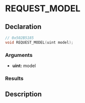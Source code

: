 # REQUEST_MODEL

## Declaration
```cpp
// 0x502B5185
void REQUEST_MODEL(uint model);
```

### Arguments
- **uint:** model

### Results

## Description
